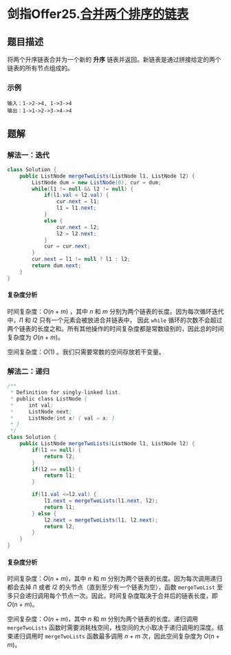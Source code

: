 # 剑指Offer25.[合并两个排序的链表](https://leetcode-cn.com/problems/he-bing-liang-ge-pai-xu-de-lian-biao-lcof/)
## 题目描述
将两个升序链表合并为一个新的 **升序** 链表并返回。新链表是通过拼接给定的两个链表的所有节点组成的。 
### 示例
```
输入：1->2->4, 1->3->4
输出：1->1->2->3->4->4
```
## 题解
### 解法一：迭代
```java
class Solution {
    public ListNode mergeTwoLists(ListNode l1, ListNode l2) {
        ListNode dum = new ListNode(0), cur = dum;
        while(l1 != null && l2 != null) {
            if(l1.val < l2.val) {
                cur.next = l1;
                l1 = l1.next;
            }
            else {
                cur.next = l2;
                l2 = l2.next;
            }
            cur = cur.next;
        }
        cur.next = l1 != null ? l1 : l2;
        return dum.next;
    }
}
```
#### 复杂度分析

时间复杂度：$O(n+m)$ ，其中 $n$ 和 $m$ 分别为两个链表的长度。因为每次循环迭代中，$l1$ 和 $l2$ 只有一个元素会被放进合并链表中， 因此 `while` 循环的次数不会超过两个链表的长度之和。所有其他操作的时间复杂度都是常数级别的，因此总的时间复杂度为 $O(n+m)$。

空间复杂度：$O(1)$ 。我们只需要常数的空间存放若干变量。

### 解法二：递归
```java
/**
 * Definition for singly-linked list.
 * public class ListNode {
 *     int val;
 *     ListNode next;
 *     ListNode(int x) { val = x; }
 * }
 */
class Solution {
    public ListNode mergeTwoLists(ListNode l1, ListNode l2) {
        if(l1 == null) {
            return l2;
        }
        if(l2 == null) {
            return l1;
        }

        if(l1.val <=l2.val) {
            l1.next = mergeTwoLists(l1.next, l2);
            return l1;
        } else {
            l2.next = mergeTwoLists(l1, l2.next);
            return l2;
        }
    }
}
```
#### 复杂度分析

时间复杂度：$O(n+m)$，其中 $n$ 和 $m$ 分别为两个链表的长度。因为每次调用递归都会去掉 $l1$ 或者 $l2$ 的头节点（直到至少有一个链表为空），函数 `mergeTwoList` 至多只会递归调用每个节点一次。因此，时间复杂度取决于合并后的链表长度，即 $O(n+m)$。

空间复杂度：$O(n+m)$，其中 $n$ 和 $m$ 分别为两个链表的长度。递归调用 `mergeTwoLists` 函数时需要消耗栈空间，栈空间的大小取决于递归调用的深度。结束递归调用时 `mergeTwoLists` 函数最多调用 $n+m$ 次，因此空间复杂度为 $O(n+m)$。